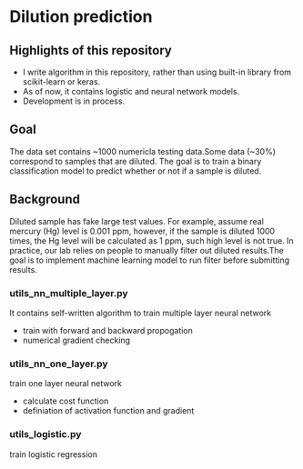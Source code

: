# Dilution prediction

## Highlights of this repository
* I write algorithm in this repository, rather than using built-in library from scikit-learn or keras.
* As of now, it contains logistic and neural network models.
* Development is in process.

## Goal
The data set contains ~1000 numericla testing data.Some data (~30%) correspond to samples that are diluted. The goal is to train a binary classification model to predict whether or not if a sample is diluted.

## Background
Diluted sample has fake large test values. For example, assume real mercury (Hg) level is 0.001 ppm, however, if the sample is diluted 1000 times, the Hg level will be calculated as 1 ppm, such high level is not true. In practice, our lab relies on people to manually filter out diluted results.The goal is to implement machine learning model to run filter before submitting results.

### utils_nn_multiple_layer.py
It contains self-written algorithm to train multiple layer neural network
* train with forward and backward propogation
* numerical gradient checking

### utils_nn_one_layer.py
train one layer neural network
* calculate cost function
* definiation of activation function and gradient

### utils_logistic.py
train logistic regression
